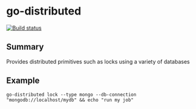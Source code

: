 # go-distributed

[![Build status](https://travis-ci.org/jessedearing/go-distributed.svg?branch=master)](https://travis-ci.org/jessedearing/go-distributed)

## Summary

Provides distributed primitives such as locks using a variety of databases

## Example

```
go-distributed lock --type mongo --db-connection "mongodb://localhost/mydb" && echo "run my job"
```
